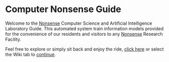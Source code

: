 # Computer Nonsense Guide
Welcome to the [Nonsense](https://nonsense.ws) Computer Science and Artificial Intelligence Laboratory Guide. This automated system train information models provided for the convenience of our residents and visitors to any [Nonsense](https://nonsense.ws) Research Facility.

Feel free to explore or simply sit back and enjoy the ride, [click here](https://github.com/nonsensews/guide/wiki) or select the Wiki tab to [continue](https://github.com/nonsensews/guide/wiki).
